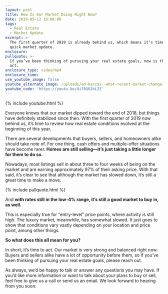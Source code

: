 ```yaml
---
layout: post
title: How Is Our Market Doing Right Now?
date: 2019-05-12 16:08:00
tags:
  - Real Estate
  - Market Update
excerpt: >-
  The first quarter of 2019 is already behind us, which means it’s time for a
  quick market update.
enclosure:
pullquote: >-
  If you’ve been thinking of pursuing your real estate goals, now is the time to
  act.
enclosure_type: video/mp4
enclosure_time:
use_youtube_image: false
youtube_alternate_image: /uploads/ed-karzai--what-recent-market-changes-mean-for-your-goals-youtube.jpg
youtube_code: 'https://youtu.be/4i78GU1hL3I'
---
```


{% include youtube.html %}

Everyone knows that our market dipped toward the end of 2018, but things have definitely stabilized since then. With the first quarter of 2019 now behind us, it’s time to review how real estate conditions evolved at the beginning of this year.&nbsp;

There are several developments that buyers, sellers, and homeowners alike should take note of. For one thing, cash offers and multiple-offer situations have become rarer. **Homes are still selling—it’s just taking a little longer for them to do so.&nbsp;**

Nowadays, most listings sell in about three to four weeks of being on the market and are earning approximately 97% of their asking price. With that said, it’s clear to see that although the market has slowed down, it’s still a great time to make a move.

{% include pullquote.html %}

And **with rates still in the low-4% range, it’s still a good market to buy in, as well.**&nbsp;

This is especially true for “entry-level” price points, where activity is still high. The luxury market, meanwhile, has somewhat slowed. It just goes to show that conditions vary vastly depending on your location and price point, among other things.

**So what does this all mean for you?**

In short, it’s time to act. Our market is very strong and balanced right now. Buyers and sellers alike have a lot of opportunity before them, so if you’ve been thinking of pursuing your real estate goals, please reach out.

As always, we’d be happy to talk or answer any questions you may have. If you’d like more information or want to talk about your plans to buy or sell, feel free to give us a call or send us an email. We look forward to hearing from you soon.&nbsp;<br>&nbsp;